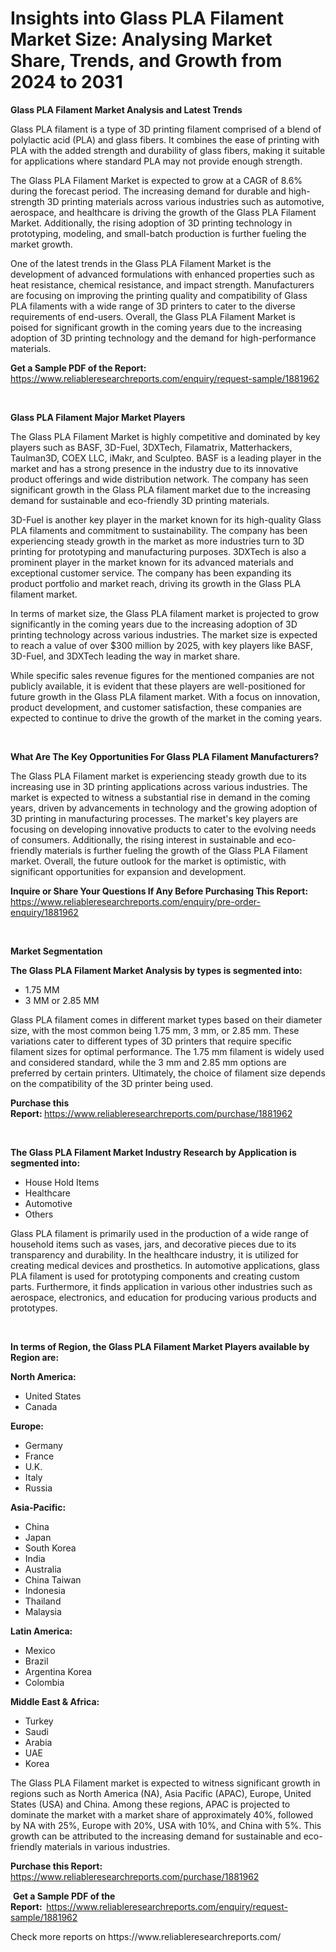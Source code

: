 <p><h1>Insights into Glass PLA Filament Market Size: Analysing Market Share, Trends, and Growth from 2024 to 2031</h1></p><p><strong>Glass PLA Filament Market Analysis and Latest Trends</strong></p>
<p><p>Glass PLA filament is a type of 3D printing filament comprised of a blend of polylactic acid (PLA) and glass fibers. It combines the ease of printing with PLA with the added strength and durability of glass fibers, making it suitable for applications where standard PLA may not provide enough strength.</p><p>The Glass PLA Filament Market is expected to grow at a CAGR of 8.6% during the forecast period. The increasing demand for durable and high-strength 3D printing materials across various industries such as automotive, aerospace, and healthcare is driving the growth of the Glass PLA Filament Market. Additionally, the rising adoption of 3D printing technology in prototyping, modeling, and small-batch production is further fueling the market growth.</p><p>One of the latest trends in the Glass PLA Filament Market is the development of advanced formulations with enhanced properties such as heat resistance, chemical resistance, and impact strength. Manufacturers are focusing on improving the printing quality and compatibility of Glass PLA filaments with a wide range of 3D printers to cater to the diverse requirements of end-users. Overall, the Glass PLA Filament Market is poised for significant growth in the coming years due to the increasing adoption of 3D printing technology and the demand for high-performance materials.</p></p>
<p><strong>Get a Sample PDF of the Report:&nbsp;</strong> <a href="https://www.reliableresearchreports.com/enquiry/request-sample/1881962">https://www.reliableresearchreports.com/enquiry/request-sample/1881962</a></p>
<p>&nbsp;</p>
<p><strong>Glass PLA Filament Major Market Players</strong></p>
<p><p>The Glass PLA Filament Market is highly competitive and dominated by key players such as BASF, 3D-Fuel, 3DXTech, Filamatrix, Matterhackers, Taulman3D, COEX LLC, iMakr, and Sculpteo. BASF is a leading player in the market and has a strong presence in the industry due to its innovative product offerings and wide distribution network. The company has seen significant growth in the Glass PLA filament market due to the increasing demand for sustainable and eco-friendly 3D printing materials.</p><p>3D-Fuel is another key player in the market known for its high-quality Glass PLA filaments and commitment to sustainability. The company has been experiencing steady growth in the market as more industries turn to 3D printing for prototyping and manufacturing purposes. 3DXTech is also a prominent player in the market known for its advanced materials and exceptional customer service. The company has been expanding its product portfolio and market reach, driving its growth in the Glass PLA filament market.</p><p>In terms of market size, the Glass PLA filament market is projected to grow significantly in the coming years due to the increasing adoption of 3D printing technology across various industries. The market size is expected to reach a value of over $300 million by 2025, with key players like BASF, 3D-Fuel, and 3DXTech leading the way in market share.</p><p>While specific sales revenue figures for the mentioned companies are not publicly available, it is evident that these players are well-positioned for future growth in the Glass PLA filament market. With a focus on innovation, product development, and customer satisfaction, these companies are expected to continue to drive the growth of the market in the coming years.</p></p>
<p>&nbsp;</p>
<p><strong>What Are The Key Opportunities For Glass PLA Filament Manufacturers?</strong></p>
<p><p>The Glass PLA Filament market is experiencing steady growth due to its increasing use in 3D printing applications across various industries. The market is expected to witness a substantial rise in demand in the coming years, driven by advancements in technology and the growing adoption of 3D printing in manufacturing processes. The market's key players are focusing on developing innovative products to cater to the evolving needs of consumers. Additionally, the rising interest in sustainable and eco-friendly materials is further fueling the growth of the Glass PLA Filament market. Overall, the future outlook for the market is optimistic, with significant opportunities for expansion and development.</p></p>
<p><strong>Inquire or Share Your Questions If Any Before Purchasing This Report:</strong> <a href="https://www.reliableresearchreports.com/enquiry/pre-order-enquiry/1881962">https://www.reliableresearchreports.com/enquiry/pre-order-enquiry/1881962</a></p>
<p>&nbsp;</p>
<p><strong>Market Segmentation</strong></p>
<p><strong>The Glass PLA Filament Market Analysis by types is segmented into:</strong></p>
<p><ul><li>1.75 MM</li><li>3 MM or 2.85 MM</li></ul></p>
<p><p>Glass PLA filament comes in different market types based on their diameter size, with the most common being 1.75 mm, 3 mm, or 2.85 mm. These variations cater to different types of 3D printers that require specific filament sizes for optimal performance. The 1.75 mm filament is widely used and considered standard, while the 3 mm and 2.85 mm options are preferred by certain printers. Ultimately, the choice of filament size depends on the compatibility of the 3D printer being used.</p></p>
<p><strong>Purchase this Report:&nbsp;</strong><a href="https://www.reliableresearchreports.com/purchase/1881962">https://www.reliableresearchreports.com/purchase/1881962</a></p>
<p>&nbsp;</p>
<p><strong>The Glass PLA Filament Market Industry Research by Application is segmented into:</strong></p>
<p><ul><li>House Hold Items</li><li>Healthcare</li><li>Automotive</li><li>Others</li></ul></p>
<p><p>Glass PLA filament is primarily used in the production of a wide range of household items such as vases, jars, and decorative pieces due to its transparency and durability. In the healthcare industry, it is utilized for creating medical devices and prosthetics. In automotive applications, glass PLA filament is used for prototyping components and creating custom parts. Furthermore, it finds application in various other industries such as aerospace, electronics, and education for producing various products and prototypes.</p></p>
<p>&nbsp;</p>
<p><strong>In terms of Region, the Glass PLA Filament Market Players available by Region are:</strong></p>
<p>
    <p> <strong> North America: </strong>
        <ul>
            <li>United States</li>
            <li>Canada</li>
        </ul>
        </p> 
    <p> <strong> Europe: </strong>
        <ul>
            <li>Germany</li>
            <li>France</li>
            <li>U.K.</li>
            <li>Italy</li>
            <li>Russia</li>
        </ul>
        </p> 
    <p> <strong> Asia-Pacific: </strong>
        <ul>
            <li>China</li>
            <li>Japan</li>
            <li>South Korea</li>
            <li>India</li>
            <li>Australia</li>
            <li>China Taiwan</li>
            <li>Indonesia</li>
            <li>Thailand</li>
            <li>Malaysia</li>
        </ul>
        </p> 
    <p> <strong> Latin America: </strong>
        <ul>
            <li>Mexico</li>
            <li>Brazil</li>
            <li>Argentina Korea</li>
            <li>Colombia</li>
        </ul>
        </p> 
    <p> <strong> Middle East & Africa: </strong>
        <ul>
            <li>Turkey</li>
            <li>Saudi</li>
            <li>Arabia</li>
            <li>UAE</li>
            <li>Korea</li>
        </ul>
    </p>
    </p>
<p><p>The Glass PLA Filament market is expected to witness significant growth in regions such as North America (NA), Asia Pacific (APAC), Europe, United States (USA) and China. Among these regions, APAC is projected to dominate the market with a market share of approximately 40%, followed by NA with 25%, Europe with 20%, USA with 10%, and China with 5%. This growth can be attributed to the increasing demand for sustainable and eco-friendly materials in various industries.</p></p>
<p><strong>Purchase this Report: </strong><a href="https://www.reliableresearchreports.com/purchase/1881962">https://www.reliableresearchreports.com/purchase/1881962</a></p>
<p>&nbsp;<strong>Get a Sample PDF of the Report:&nbsp;&nbsp;</strong><a href="https://www.reliableresearchreports.com/enquiry/request-sample/1881962">https://www.reliableresearchreports.com/enquiry/request-sample/1881962</a></p>
<p><strong></strong></p>
<p>Check more reports on https://www.reliableresearchreports.com/</p>